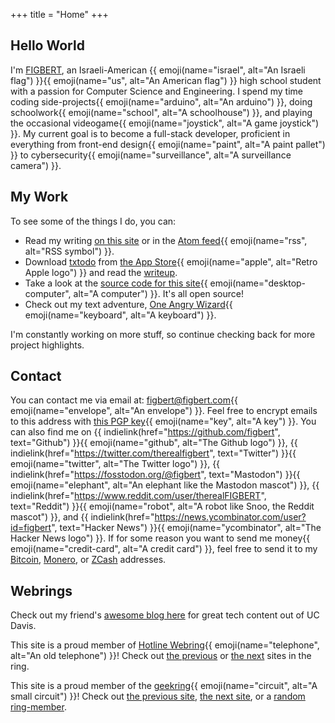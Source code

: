 +++
title = "Home"
+++

## Hello World

<div class="h-card"><p class="p-note">I'm <a class="p-name u-url u-uid" href="https://figbert.com/" rel="me">FIGBERT</a>, an Israeli-American {{ emoji(name="israel",
alt="An Israeli flag") }}{{ emoji(name="us", alt="An American flag") }} high school student with a passion for Computer Science and Engineering. I spend my time coding
side-projects{{ emoji(name="arduino", alt="An arduino") }}, doing schoolwork{{ emoji(name="school", alt="A schoolhouse") }}, and playing the occasional videogame{{
emoji(name="joystick", alt="A game joystick") }}. My current goal is to become a full-stack developer, proficient in everything from front-end design{{ emoji(name="paint",
alt="A paint pallet") }} to cybersecurity{{ emoji(name="surveillance", alt="A surveillance camera") }}.</p>

## My Work

To see some of the things I do, you can:

* Read my writing [on this site][posts] or in the [Atom feed][atom]{{ emoji(name="rss", alt="RSS symbol") }}.
* Download [txtodo][txtodo-site] from [the App Store][txtodo-store]{{ emoji(name="apple", alt="Retro Apple logo") }} and read the [writeup][txtodo-article].
* Take a look at the [source code for this site][site-src]{{ emoji(name="desktop-computer", alt="A computer") }}. It's all open source!
* Check out my text adventure, [One Angry Wizard][txt-adventure]{{ emoji(name="keyboard", alt="A keyboard") }}.

I'm constantly working on more stuff, so continue checking back for more project highlights.

## Contact

You can contact me via email at: <a class="u-email" href="mailto:figbert@figbert.com" rel="me">figbert@figbert.com</a>{{ emoji(name="envelope", alt="An envelope") }}. Feel free
to encrypt emails to this address with [this PGP key][pgp]{{ emoji(name="key", alt="A key") }}. You can also find me on {{ indielink(href="https://github.com/figbert",
text="Github") }}{{ emoji(name="github", alt="The Github logo") }}, {{ indielink(href="https://twitter.com/therealfigbert", text="Twitter") }}{{ emoji(name="twitter",
alt="The Twitter logo") }}, {{ indielink(href="https://fosstodon.org/@figbert", text="Mastodon") }}{{ emoji(name="elephant", alt="An elephant like the Mastodon mascot") }},
{{ indielink(href="https://www.reddit.com/user/therealFIGBERT", text="Reddit") }}{{ emoji(name="robot", alt="A robot like Snoo, the Reddit mascot") }}, and {{
indielink(href="https://news.ycombinator.com/user?id=figbert", text="Hacker News") }}{{ emoji(name="ycombinator", alt="The Hacker News logo") }}. If for some reason you want to
send me money{{ emoji(name="credit-card", alt="A credit card") }}, feel free to send it to my [Bitcoin][bitcoin], [Monero][monero], or [ZCash][zcash] addresses.</div>

## Webrings

Check out my friend's [awesome blog here][burning-silicon] for great tech content out of UC Davis.

This site is a proud member of [Hotline Webring][hotline-webring]{{ emoji(name="telephone", alt="An old telephone") }}! Check out [the previous][hw-prev] or [the next][hw-next]
sites in the ring.

This site is a proud member of the [geekring][geekring]{{ emoji(name="circuit", alt="A small circuit") }}! Check out [the previous site][gr-prev], [the next site][gr-next], or a
[random ring-member][gr-rand].

[pgp]: /publickey-pgp.asc
[bitcoin]: /bitcoin.txt
[monero]: /monero.txt
[zcash]: /zcash.txt
[posts]: @/posts/_index.md
[atom]: /atom.xml
[txtodo-site]: https://txtodo.app/
[txtodo-store]: https://apps.apple.com/us/app/txtodo/id1504609185
[txtodo-article]: @/projects/txtodo/index.md
[site-src]: https://github.com/figbert/figbert.com
[openmoji]: https://openmoji.org/
[txt-adventure]: /one-angry-wizard.gblorb
[burning-silicon]: https://burningsilicon.dev/
[hotline-webring]: https://hotlinewebring.club/
[hw-prev]: https://hotlinewebring.club/FIGBERT/previous
[hw-next]: https://hotlinewebring.club/FIGBERT/next
[geekring]: https://geekring.net/
[gr-prev]: http://geekring.net/site/79/previous
[gr-next]: http://geekring.net/site/79/next
[gr-rand]: http://geekring.net/site/79/random

